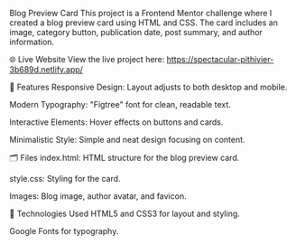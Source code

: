 Blog Preview Card
This project is a Frontend Mentor challenge where I created a blog preview card using HTML and CSS. The card includes an image, category button, publication date, post summary, and author information.

🌐 Live Website
View the live project here:
https://spectacular-pithivier-3b689d.netlify.app/

🎯 Features
Responsive Design: Layout adjusts to both desktop and mobile.

Modern Typography: "Figtree" font for clean, readable text.

Interactive Elements: Hover effects on buttons and cards.

Minimalistic Style: Simple and neat design focusing on content.

🗂️ Files
index.html: HTML structure for the blog preview card.

style.css: Styling for the card.

Images: Blog image, author avatar, and favicon.

🔧 Technologies Used
HTML5 and CSS3 for layout and styling.

Google Fonts for typography.

